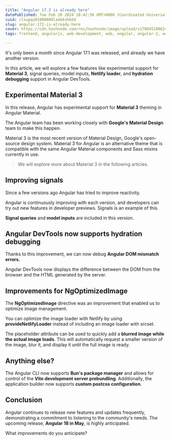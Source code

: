 ```yaml
---
title: "Angular 17.2 is already here"
datePublished: Tue Feb 20 2024 18:42:56 GMT+0000 (Coordinated Universal Time)
cuid: clsupqs01000809lade6shbdd
slug: angular-172-is-already-here
cover: https://cdn.hashnode.com/res/hashnode/image/upload/v1708451886240/697bd37c-6d8c-4115-88d2-cf32e98dda1c.webp
tags: frontend, angularjs, web-development, web, angular, angular-2, webdev, google, frontend-development, front-end-cik5w32oi016zos53hitiymhh, angular-material

---
```


It's only been a month since Angular 17.1 was released, and already we have another version.

In this article, we will explore a few features like experimental support for **Material 3**, signal queries, model inputs, **Netlify loader**, and **hydration debugging** support in Angular DevTools.

## Experimental Material 3

In this release, Angular has experimental support for **Material 3** theming in Angular Material.

The Angular team has been working closely with **Google's Material Design** team to make this happen.

Material 3 is the most recent version of Material Design, Google's open-source design system. Material 3 for Angular is an alternative theme that is compatible with the same Angular Material components and Sass mixins currently in use.

> We will explore more about Material 3 in the following articles.

## Improving signals

Since a few versions ago Angular has tried to improve reactivity.

Angular is continuously improving with each version, and developers can try out new features in developer previews. Signals is an example of this.

**Signal queries** and **model inputs** are included in this version.

## Angular DevTools now supports hydration debugging

Thanks to this improvement, we can now debug **Angular DOM mismatch errors.**

Angular DevTools now displays the difference between the DOM from the browser and the HTML generated by the server.

## Improvements for NgOptimizedImage

The **NgOptimizedImage** directive was an improvement that enabled us to optimize image management.

You can optimize the image loader with Netlify by using **provideNetlifyLoader** instead of including an image loader with srcset.

The placeholder attribute can be used to quickly add a **blurred image while the actual image loads**. This will automatically request a smaller version of the image, blur it, and display it until the full image is ready.

## Anything else?

The Angular CLI now supports **Bun's package manager** and allows for control of the **Vite development server prebundling**. Additionally, the application builder now supports **custom postcss configuration**.

## Conclusion

Angular continues to release new features and updates frequently, demonstrating a commitment to listening to the community's needs. The upcoming release, **Angular 18 in May**, is highly anticipated.

What improvements do you anticipate?